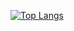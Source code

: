 [![Top Langs](https://github-readme-stats.vercel.app/api/top-langs/?username=calebtnorth&layout=compact&theme=dracula)](https://github.com/anuraghazra/github-readme-stats)
